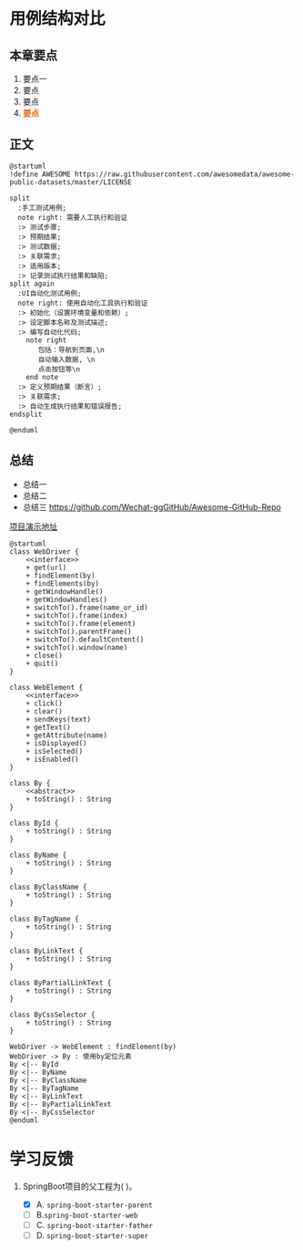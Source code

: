 # 用例结构对比
## 本章要点
1. 要点一
1. 要点
1. 要点
1. **要点**

## 正文

```plantuml
@startuml
!define AWESOME https://raw.githubusercontent.com/awesomedata/awesome-public-datasets/master/LICENSE

split
  :手工测试用例;
  note right: 需要人工执行和验证
  :> 测试步骤;
  :> 预期结果;
  :> 测试数据;
  :> 关联需求;
  :> 适用版本;
  :> 记录测试执行结果和缺陷;
split again
  :UI自动化测试用例;
  note right: 使用自动化工具执行和验证
  :> 初始化（设置环境变量和依赖）;
  :> 设定脚本名称及测试描述;
  :> 编写自动化代码;
    note right
       包括：导航到页面,\n
       自动输入数据, \n
       点击按钮等\n
    end note
  :> 定义预期结果（断言）;
  :> 关联需求;
  :> 自动生成执行结果和错误报告;
endsplit

@enduml

```

## 总结
- 总结一
- 总结二
- 总结三
https://github.com/Wechat-ggGitHub/Awesome-GitHub-Repo

[项目演示地址](https://github.com/testeru-pro/junit5-demo/tree/main/junit5-basic)

```plantuml
@startuml
class WebDriver {
    <<interface>>
    + get(url)
    + findElement(by)
    + findElements(by)
    + getWindowHandle()
    + getWindowHandles()
    + switchTo().frame(name_or_id)
    + switchTo().frame(index)
    + switchTo().frame(element)
    + switchTo().parentFrame()
    + switchTo().defaultContent()
    + switchTo().window(name)
    + close()
    + quit()
}

class WebElement {
    <<interface>>
    + click()
    + clear()
    + sendKeys(text)
    + getText()
    + getAttribute(name)
    + isDisplayed()
    + isSelected()
    + isEnabled()
}

class By {
    <<abstract>>
    + toString() : String
}

class ById {
    + toString() : String
}

class ByName {
    + toString() : String
}

class ByClassName {
    + toString() : String
}

class ByTagName {
    + toString() : String
}

class ByLinkText {
    + toString() : String
}

class ByPartialLinkText {
    + toString() : String
}

class ByCssSelector {
    + toString() : String
}

WebDriver -> WebElement : findElement(by)
WebDriver -> By : 使用by定位元素
By <|-- ById
By <|-- ByName
By <|-- ByClassName
By <|-- ByTagName
By <|-- ByLinkText
By <|-- ByPartialLinkText
By <|-- ByCssSelector
@enduml

```





# 学习反馈

1. SpringBoot项目的父工程为( )。

   - [x] A. `spring-boot-starter-parent`
   - [ ] B.`spring-boot-starter-web`
   - [ ] C. `spring-boot-starter-father`
   - [ ] D. `spring-boot-starter-super`
<style>
  strong {
    color: #ea6010;
    font-weight: bolder;
  }
  .reveal blockquote {
    font-style: unset;
  }
</style>